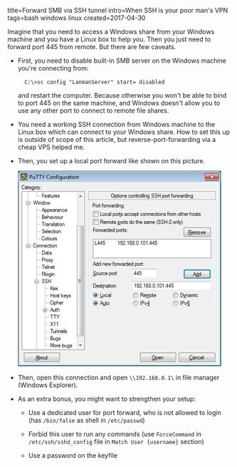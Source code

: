 title=Forward SMB via SSH tunnel
intro=When SSH is your poor man's VPN
tags=bash windows linux
created=2017-04-30

Imagine that you need to access a Windows share from your Windows machine and you have a Linux box to help you.
Then you just need to forward port 445 from remote. But there are few caveats.

* First, you need to disable built-in SMB server on the Windows machine you're connecting from:

		C:\>sc config "LanmanServer" start= disabled

	and restart the computer. Because otherwise you won't be able to bind to port 445 on the same machine,
	and Windows doesn't allow you to use any other port to connect to remote file shares.

* You need a working SSH connection from Windows machine to the Linux box which can connect to your Windows share.
	How to set this up is outside of scope of this article, but reverse-port-forwarding via a cheap VPS helped me.

* Then, you set up a local port forward like shown on this picture.

	![Picture showing how to add port forward to PuTTY](forward-smb-via-ssh-tunnel.png)

* Then, open this connection and open `\\192.168.0.1\` in file manager (Windows Explorer).

* As an extra bonus, you might want to strengthen your setup:

	* Use a dedicated user for port forward, who is not allowed to login (has `/bin/false` as shell in `/etc/passwd`)

	* Forbid this user to run any commands (use `ForceCommand` in `/etc/ssh/sshd_config` file in `Match User {username}` section)

	* Use a password on the keyfile
